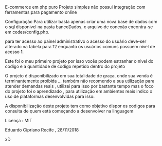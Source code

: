 E-commerce em php puro
Projeto simples não possui integração com ferramentas para pagamento online

Configuração
Para utilizar basta apenas criar uma nova base de dados com o sql disponivel na pasta bancoDados,
o arquivo de conexão encontra-se em codes/config.php.

para ter acesso ao painel administrativo o acesso do usuário deve-ser alterado na tabela para 12
enquanto os usuários comuns possuem nivel de acesso 1.

Este foi o meu primeiro projeto por isso vocês podem estranhar o nivel do codigo e a quantidade de codigo repetido dentro do projeto

O projeto é disponibilizado em sua totalidade de graça, onde sua venda é terminantemente proibida ... também não recomendo a sua utilização
para atender demandas reais , utilizei para isso por bastante tempo mas o foco do projeto foi o aprendizado , para utilização em ambientes reais indico o uso de plataformas desenvolvidas para isso.

A disponibilização deste projeto tem como objetivo dispor os codigos para consulta de quem está começando a desenvolver na linguagem

Licença : MIT 


Eduardo Cipriano
Recife , 28/11/2018 

xD
